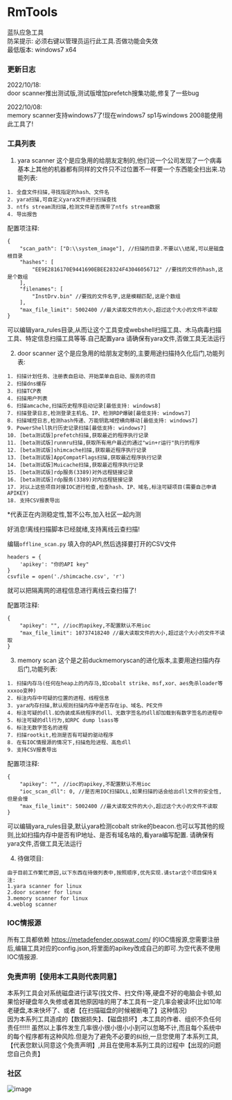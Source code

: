 # RmTools
蓝队应急工具  
防呆提示: 必须右键以管理员运行此工具.否做功能会失效  
最低版本: windows7 x64  

### 更新日志
2022/10/18:  
door scanner推出测试版,测试版增加prefetch搜集功能,修复了一些bug

2022/10/08:  
memory scanner支持windows7了!现在windows7 sp1与windows 2008能使用此工具了!  

### 工具列表
1. yara scanner
这个是应急用的给朋友定制的,他们说一个公司发现了一个病毒基本上其他的机器都有同样的文件只不过位置不一样要一个东西能全扫出来.功能列表:
```
1. 全盘文件扫描,寻找指定的hash、文件名
2. yara扫描,可自定义yara文件进行扫描查找
3. ntfs stream流扫描,检测文件是否携带了ntfs stream数据
4. 导出报告
```
配置项注释:
```
{
    "scan_path": ["D:\\system_image"], //扫描的目录.不要以\\结尾,可以是磁盘根目录
    "hashes": [
        "EE9E2816170E9441690EBEE28324F43046056712" //要找的文件的hash,这是个数组
    ],
    "filenames": [
        "InstDrv.bin" //要找的文件名字,这是模糊匹配,这是个数组
    ],
	"max_file_limit": 5002400 //最大读取文件的大小,超过这个大小的文件不读取
}
```
可以编辑yara_rules目录,从而让这个工具变成webshell扫描工具、木马病毒扫描工具、特定信息扫描工具等等.自己配置yara
请确保有yara文件,否做工具无法运行

2. door scanner
这个是应急用的给朋友定制的,主要用途扫描持久化后门,功能列表:
```
1. 扫描计划任务、注册表自启动、开始菜单自启动、服务的项目
2. 扫描dns缓存
3. 扫描TCP表
4. 扫描用户列表
6. 扫描amcache,扫描历史程序启动记录[最低支持: windows8]
7. 扫描登录日志,检测登录主机名、IP、检测RDP爆破[最低支持: windows7]
8. 扫描域控日志,检测hash传递、万能钥匙域控横向移动[最低支持: windows7]
9. PowerShell执行历史记录扫描[最低支持: windows7]
10. [beta测试版]prefetch扫描,获取最近的程序执行记录
11. [beta测试版]runmru扫描,获取所有用户最近的通过"win+r运行"执行的程序
12. [beta测试版]shimcache扫描,获取最近程序执行记录
13. [beta测试版]AppCompatFlags扫描,获取最近程序执行记录
14. [beta测试版]Muicache扫描,获取最近程序执行记录
15. [beta测试版]rdp服务(3389)对外远程链接记录
16. [beta测试版]rdp服务(3389)对内远程链接记录
17. 对以上这些项目对接IOC进行检查,检查hash、IP、域名,标注可疑项目(需要自己申请APIKEY)
18. 支持CSV报表导出
```
*代表正在内测稳定性,暂不公布,加入社区一起内测

 好消息!离线扫描脚本已经就绪,支持离线云查扫描!

编辑`offline_scan.py` 填入你的API,然后选择要打开的CSV文件

```
headers = {
    'apikey': "你的API key"
}
csvfile = open('./shimcache.csv', 'r')
```

就可以把隔离网的进程信息进行离线云查扫描了!

配置项注释:

```
{
    "apikey": "", //ioc的apikey,不配置默认不用ioc
    "max_file_limit": 10737418240 //最大读取文件的大小,超过这个大小的文件不读取
}
```
3. memory scan
这个是之前duckmemoryscan的进化版本,主要用途扫描内存后门,功能列表:
```
1. 扫描内存马(任何在heap上的内存马,如cobalt strike、msf,xor、aes免杀loader等xxxoo变种)
2. 标注内存中可疑的位置的进程、线程信息
3. yara内存扫描,默认规则扫描内存中是否存在ip、域名、PE文件
4. 标注可疑的dll.如伪装成系统程序的dll、无数字签名的dll却加载到有数字签名的进程中
5. 标注可疑的dll行为,如RPC dump lsass等
6. 标注无数字签名的进程
7. 扫描rootkit,检测是否有可疑的驱动程序
8. 在有IOC情报源的情况下,扫描危险进程、高危dll
9. 支持CSV报表导出
```
配置项注释:
```
{
    "apikey": "", //ioc的apikey,不配置默认不用ioc
	"ioc_scan_dll": 0, //是否用IOC扫描DLL,如果扫描的话会给出dll文件的安全性,但是会慢
    "max_file_limit": 5002400 //最大读取文件的大小,超过这个大小的文件不读取
}

```
可以编辑yara_rules目录,默认yara检测cobalt strike的beacon.也可以写其他的规则,比如扫描内存中是否有IP地址、是否有域名啥的,看yara编写配置.
请确保有yara文件,否做工具无法运行

4. 待做项目:
```
由于目前工作繁忙原因,以下东西在待做列表中,按照顺序,优先实现.请star这个项目保持关注:
1.yara scanner for linux
2.door scanner for linux
3.memory scanner for linux
4.weblog scanner
```
### IOC情报源
所有工具都依赖 https://metadefender.opswat.com/ 的IOC情报源,您需要注册后,编辑工具对应的config.json,将里面的apikey改成自己的即可.为空代表不使用IOC情报源.

### 免责声明【使用本工具则代表同意】
本系列工具会对系统磁盘进行读写(找文件、扫文件)等,硬盘不好的电脑会卡顿,如果恰好硬盘年久失修或者其他原因啥的用了本工具有一定几率会被读坏(比如10年老硬盘,本来快坏了、或者【在扫描磁盘的时候被断电了】这种情况)  
因为本系列工具造成的【数据损失】、【磁盘损坏】,本工具的作者、组织不负任何责任!!!!!!
虽然以上事件发生几率很小很小很小小到可以忽略不计,而且每个系统中的每个程序都有这种风险.但是为了避免不必要的纠纷,一旦您使用了本系列工具,【代表您默认同意这个免责声明】,并且在使用本系列工具的过程中【出现的问题您自己负责】

### 社区
![image](https://raw.githubusercontent.com/RoomaSec/RmEye/main/Image/group.png)
